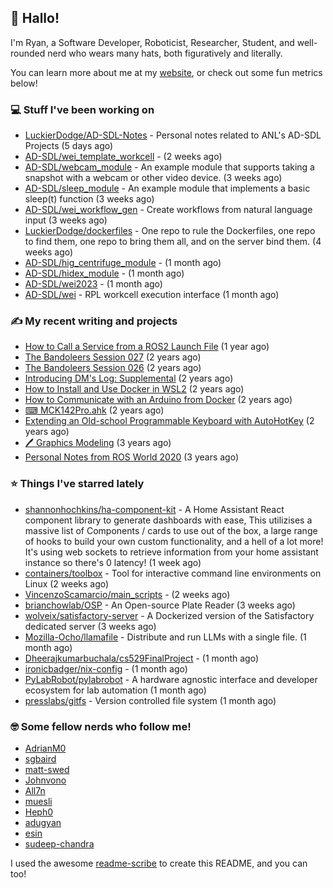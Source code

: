 ## 👋 Hallo!

I'm Ryan, a Software Developer, Roboticist, Researcher, Student, and well-rounded nerd who wears many hats, both figuratively and literally.

You can learn more about me at my [website](https://ryandlewis.dev), or check out some fun metrics below!

### 💻 Stuff I've been working on

- [LuckierDodge/AD-SDL-Notes](https://github.com/LuckierDodge/AD-SDL-Notes) - Personal notes related to ANL&#39;s AD-SDL Projects (5 days ago)
- [AD-SDL/wei_template_workcell](https://github.com/AD-SDL/wei_template_workcell) -  (2 weeks ago)
- [AD-SDL/webcam_module](https://github.com/AD-SDL/webcam_module) - An example module that supports taking a snapshot with a webcam or other video device. (3 weeks ago)
- [AD-SDL/sleep_module](https://github.com/AD-SDL/sleep_module) - An example module that implements a basic sleep(t) function (3 weeks ago)
- [AD-SDL/wei_workflow_gen](https://github.com/AD-SDL/wei_workflow_gen) - Create workflows from natural language input (3 weeks ago)
- [LuckierDodge/dockerfiles](https://github.com/LuckierDodge/dockerfiles) - One repo to rule the Dockerfiles, one repo to find them, one repo to bring them all, and on the server bind them. (4 weeks ago)
- [AD-SDL/hig_centrifuge_module](https://github.com/AD-SDL/hig_centrifuge_module) -  (1 month ago)
- [AD-SDL/hidex_module](https://github.com/AD-SDL/hidex_module) -  (1 month ago)
- [AD-SDL/wei2023](https://github.com/AD-SDL/wei2023) -  (1 month ago)
- [AD-SDL/wei](https://github.com/AD-SDL/wei) - RPL workcell execution interface (1 month ago)

### ✍ My recent writing and projects

- [How to Call a Service from a ROS2 Launch File](https://ryandlewis.dev/posts/callserviceinros2launch/) (1 year ago)
- [The Bandoleers Session 027](https://ryandlewis.dev/posts/ttrpg/thebandoleers027/) (2 years ago)
- [The Bandoleers Session 026](https://ryandlewis.dev/posts/ttrpg/thebandoleers026/) (2 years ago)
- [Introducing DM&#39;s Log: Supplemental](https://ryandlewis.dev/posts/ttrpg/introducingdmslog/) (2 years ago)
- [How to Install and Use Docker in WSL2](https://ryandlewis.dev/posts/howtowsldocker/) (2 years ago)
- [How to Communicate with an Arduino from Docker](https://ryandlewis.dev/posts/howtoarduinodocker/) (2 years ago)
- [⌨ MCK142Pro.ahk](https://ryandlewis.dev/projects/mck142pro/) (2 years ago)
- [Extending an Old-school Programmable Keyboard with AutoHotKey](https://ryandlewis.dev/posts/mck142pro/) (2 years ago)
- [🖊 Graphics Modeling](https://ryandlewis.dev/projects/graphics/) (3 years ago)
- [Personal Notes from ROS World 2020](https://ryandlewis.dev/posts/rosworld2020/) (3 years ago)

### ⭐ Things I've starred lately

- [shannonhochkins/ha-component-kit](https://github.com/shannonhochkins/ha-component-kit) - A Home Assistant React component library to generate dashboards with ease, This utilizises a massive list of Components / cards to use out of the box, a large range of hooks to build your own custom functionality, and a hell of a lot more! It&#39;s using web sockets to retrieve information from your home assistant instance so there&#39;s 0 latency! (1 week ago)
- [containers/toolbox](https://github.com/containers/toolbox) - Tool for interactive command line environments on Linux (2 weeks ago)
- [VincenzoScamarcio/main_scripts](https://github.com/VincenzoScamarcio/main_scripts) -  (2 weeks ago)
- [brianchowlab/OSP](https://github.com/brianchowlab/OSP) - An Open-source Plate Reader  (3 weeks ago)
- [wolveix/satisfactory-server](https://github.com/wolveix/satisfactory-server) - A Dockerized version of the Satisfactory dedicated server (3 weeks ago)
- [Mozilla-Ocho/llamafile](https://github.com/Mozilla-Ocho/llamafile) - Distribute and run LLMs with a single file. (1 month ago)
- [Dheerajkumarbuchala/cs529FinalProject](https://github.com/Dheerajkumarbuchala/cs529FinalProject) -  (1 month ago)
- [ironicbadger/nix-config](https://github.com/ironicbadger/nix-config) -  (1 month ago)
- [PyLabRobot/pylabrobot](https://github.com/PyLabRobot/pylabrobot) - A hardware agnostic interface and developer ecosystem for lab automation (1 month ago)
- [presslabs/gitfs](https://github.com/presslabs/gitfs) - Version controlled file system (1 month ago)

### 🤓 Some fellow nerds who follow me!

- [AdrianM0](https://github.com/AdrianM0)
- [sgbaird](https://github.com/sgbaird)
- [matt-swed](https://github.com/matt-swed)
- [Johnvono](https://github.com/Johnvono)
- [All7n](https://github.com/All7n)
- [muesli](https://github.com/muesli)
- [Heph0](https://github.com/Heph0)
- [adugyan](https://github.com/adugyan)
- [esin](https://github.com/esin)
- [sudeep-chandra](https://github.com/sudeep-chandra)

I used the awesome [readme-scribe](https://github.com/muesli/readme-scribe) to create this README, and you can too!
